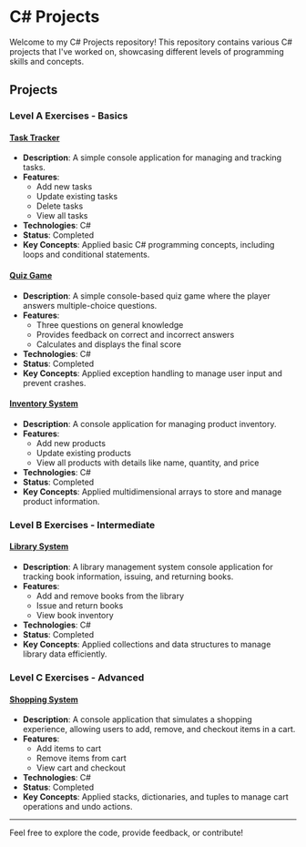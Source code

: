 # C# Projects

Welcome to my C# Projects repository! This repository contains various C# projects that I've worked on, showcasing different levels of programming skills and concepts.

## Projects

### Level A Exercises - Basics

#### [Task Tracker](Level%20A%20Exercises%20-%20Basics/TaskTracker)
- **Description**: A simple console application for managing and tracking tasks.
- **Features**:
  - Add new tasks
  - Update existing tasks
  - Delete tasks
  - View all tasks
- **Technologies**: C#
- **Status**: Completed
- **Key Concepts**: Applied basic C# programming concepts, including loops and conditional statements.

#### [Quiz Game](Level%20A%20Exercises%20-%20Basics/QuizGame)
- **Description**: A simple console-based quiz game where the player answers multiple-choice questions.
- **Features**:
  - Three questions on general knowledge
  - Provides feedback on correct and incorrect answers
  - Calculates and displays the final score
- **Technologies**: C#
- **Status**: Completed
- **Key Concepts**: Applied exception handling to manage user input and prevent crashes.

#### [Inventory System](Level%20A%20Exercises%20-%20Basics/InventorySystem)
- **Description**: A console application for managing product inventory.
- **Features**:
  - Add new products
  - Update existing products
  - View all products with details like name, quantity, and price
- **Technologies**: C#
- **Status**: Completed
- **Key Concepts**: Applied multidimensional arrays to store and manage product information.

### Level B Exercises - Intermediate

#### [Library System](https://github.com/Fatmaa17/Library-System)
- **Description**: A library management system console application for tracking book information, issuing, and returning books.
- **Features**:
  - Add and remove books from the library
  - Issue and return books
  - View book inventory
- **Technologies**: C#
- **Status**: Completed
- **Key Concepts**: Applied collections and data structures to manage library data efficiently.

### Level C Exercises - Advanced

#### [Shopping System](https://github.com/Fatmaa17/ShoppingSystem)
- **Description**: A console application that simulates a shopping experience, allowing users to add, remove, and checkout items in a cart.
- **Features**:
  - Add items to cart
  - Remove items from cart
  - View cart and checkout
- **Technologies**: C#
- **Status**: Completed
- **Key Concepts**: Applied stacks, dictionaries, and tuples to manage cart operations and undo actions.

---
Feel free to explore the code, provide feedback, or contribute!

